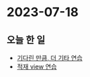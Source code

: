 # 2023-07-18

## 오늘 한 일

* [기다린 만큼, 더 기타 연습](https://www.youtube.com/watch?v=C9iUO1_r8pg)
* [적재 view 연습](https://www.youtube.com/watch?v=vRBBXLrfm5w)